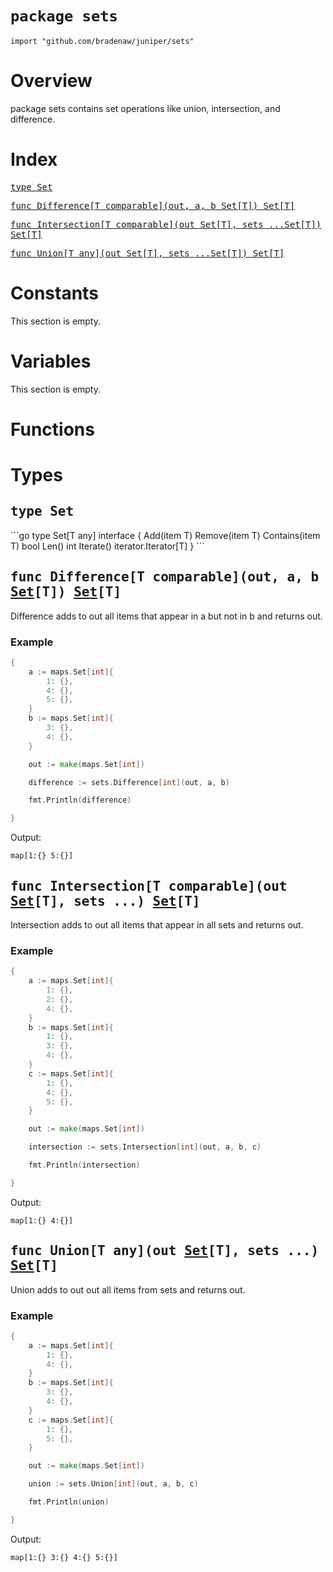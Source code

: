 # `package sets`

```
import "github.com/bradenaw/juniper/sets"
```

# Overview

package sets contains set operations like union, intersection, and difference.


# Index

<samp><a href="#Set">type Set</a></samp>

<samp>        <a href="#Difference">func Difference[T comparable](out, a, b Set[T]) Set[T]</a></samp>

<samp>        <a href="#Intersection">func Intersection[T comparable](out Set[T], sets ...Set[T]) Set[T]</a></samp>

<samp>        <a href="#Union">func Union[T any](out Set[T], sets ...Set[T]) Set[T]</a></samp>


# Constants

This section is empty.

# Variables

This section is empty.

# Functions

# Types

<h2><a id="Set"></a><samp>type Set</samp></h2>
```go
type Set[T any] interface {
	Add(item T)
	Remove(item T)
	Contains(item T) bool
	Len() int
	Iterate() iterator.Iterator[T]
}
```



<h2><a id="Difference"></a><samp>func Difference[T comparable](out, a, b <a href="#Set">Set</a>[T]) <a href="#Set">Set</a>[T]</samp></h2>

Difference adds to out all items that appear in a but not in b and returns out.


### Example 
```go
{
	a := maps.Set[int]{
		1: {},
		4: {},
		5: {},
	}
	b := maps.Set[int]{
		3: {},
		4: {},
	}

	out := make(maps.Set[int])

	difference := sets.Difference[int](out, a, b)

	fmt.Println(difference)

}
```

Output:
```text
map[1:{} 5:{}]
```
<h2><a id="Intersection"></a><samp>func Intersection[T comparable](out <a href="#Set">Set</a>[T], sets ...) <a href="#Set">Set</a>[T]</samp></h2>

Intersection adds to out all items that appear in all sets and returns out.


### Example 
```go
{
	a := maps.Set[int]{
		1: {},
		2: {},
		4: {},
	}
	b := maps.Set[int]{
		1: {},
		3: {},
		4: {},
	}
	c := maps.Set[int]{
		1: {},
		4: {},
		5: {},
	}

	out := make(maps.Set[int])

	intersection := sets.Intersection[int](out, a, b, c)

	fmt.Println(intersection)

}
```

Output:
```text
map[1:{} 4:{}]
```
<h2><a id="Union"></a><samp>func Union[T any](out <a href="#Set">Set</a>[T], sets ...) <a href="#Set">Set</a>[T]</samp></h2>

Union adds to out out all items from sets and returns out.


### Example 
```go
{
	a := maps.Set[int]{
		1: {},
		4: {},
	}
	b := maps.Set[int]{
		3: {},
		4: {},
	}
	c := maps.Set[int]{
		1: {},
		5: {},
	}

	out := make(maps.Set[int])

	union := sets.Union[int](out, a, b, c)

	fmt.Println(union)

}
```

Output:
```text
map[1:{} 3:{} 4:{} 5:{}]
```
